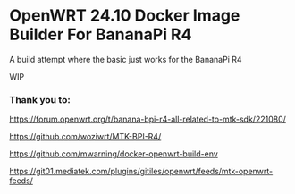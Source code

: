 # OpenWRT 24.10 Docker Image Builder For BananaPi R4

A build attempt where the basic just works for the BananaPi R4

WIP

### Thank you to:
https://forum.openwrt.org/t/banana-bpi-r4-all-related-to-mtk-sdk/221080/

https://github.com/woziwrt/MTK-BPI-R4/

https://github.com/mwarning/docker-openwrt-build-env

https://git01.mediatek.com/plugins/gitiles/openwrt/feeds/mtk-openwrt-feeds/